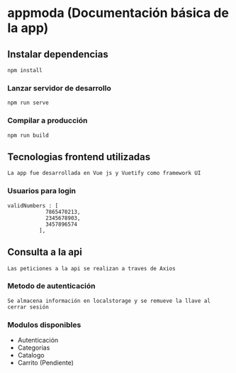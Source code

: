 # appmoda (Documentación básica de la app)

## Instalar dependencias
```
npm install
```

### Lanzar servidor de desarrollo
```
npm run serve
```

### Compilar a producción
```
npm run build
```

## Tecnologias frontend utilizadas
```
La app fue desarrollada en Vue js y Vuetify como framework UI
```
### Usuarios para login
```
validNumbers : [
            7865470213,
            2345678903,
            3457896574
          ],
```
## Consulta a la api
```
Las peticiones a la api se realizan a traves de Axios 
```

### Metodo de autenticación
```
Se almacena información en localstorage y se remueve la llave al cerrar sesión
```
### Modulos disponibles
- Autenticación
- Categorias
- Catalogo
- Carrito (Pendiente)

